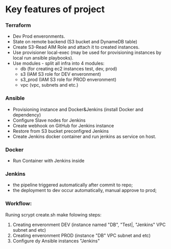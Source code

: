 # Key features of project


### Terraform
- Dev Prod enveronments.
- State  on remote backend (S3 bucket and DynameDB table)
- Create S3-Read AIM Role and attach it to created instances. 
- Use provisioner local-exec (may be used for provisioning instances by local run ansible playbooks).
- Use modules - split all infra into 4 modules:
   - db (for creating ec2 instances test, dev, prod)
   - s3 (IAM S3 role for DEV enveronment)
   - s3_prod  (IAM S3 role for PROD enveronment)
   - vpc (vpc, subnets and etc.)

### Ansible
- Provisioning instance and  Docker&Jenkins (install Docker and dependency)
- Configure Slave nodes for Jenkins
- Create webhook on GitHub for Jenkins instance
- Restore from S3 bucket preconfigred Jenkins
- Create Jenkins docker container and run jenkins as service on host.

### Docker
- Run Container  with Jenkins inside

### Jenkins
- the pipeline triggered automatically after commit to repo;
- the deployment to dev occur automatically, manual approve to prod;



### Workflow:
Runing scrypt create.sh make folowing steps:
1. Creating enveronment DEV (instance named "DB", "Test|, "Jenkins" VPC subnet and etc)
2. Creating enveronment PROD (instance "DB" VPC subnet and etc)
3. Configure dy Ansible instances "Jenkins"





